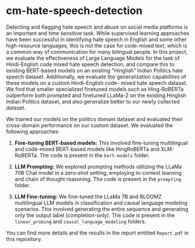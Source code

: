 # cm-hate-speech-detection

Detecting and flagging hate speech and abuse on social media platforms is an
important and time sensitive task. While supervised learning approaches have
been successful in identifying hate speech in English and some other high-resource
languages, this is not the case for code-mixed text, which is a common way
of communication for many bilingual people. In this project, we evaluate the
effectiveness of Large Language Models for the task of Hindi-English code mixed
hate speech detection, and compare this to existing BERT-based models on an
existing "Hinglish" Indian Politics hate speech dataset. Additionally, we evaluate
the generalization capabilities of these models on a custom Hindi-English code-
mixed hate speech dataset. We find that smaller specialized finetuned models such
as Hing-RoBERTa outperform both prompted and finetuned LLaMa-2 on the
existing Hinglish Indian Politics dataset, and also generalize better to our newly
collected dataset.

We trained our models on the politics domain dataset and evaluated their cross-domain performance on our custom dataset. We evaluated the following approaches:

1. **Fine-tuning BERT-based models:** This involved fine-tuning multilingual and code-mixed BERT-based models like HingRoBERTa and XLM-RoBERTa. The code is present in the `bert-models` folder.

2. **LLM Prompting:** We explored prompting methods utilizing the LLaMa 70B Chat model in a zero-shot setting, employing in-context learning and chain of thought reasoning. The code is present in the `prompting` folder.

3. **LLM Fine-tuning:** We fine-tuned the LLaMa 7B and BLOOMZ multilingual LLM models in classification and causal language modeling scenarios. This involved generating the entire sequence and generating only the output label (completion-only). The code is present in the `linear_probing` and `causal_language_modeling` folders.

You can find more details and the results in the report entitled `Report.pdf` in this repository.